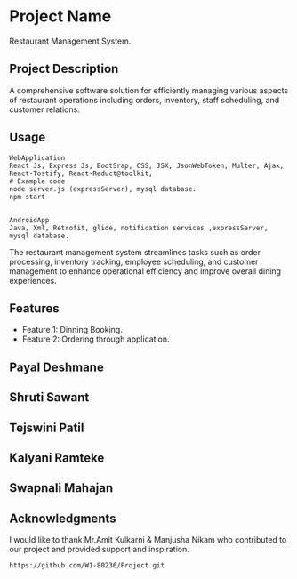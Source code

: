 
# Project Name

Restaurant Management System.

## Project Description

A comprehensive software solution for efficiently managing various aspects of restaurant operations including orders, inventory, staff scheduling, and customer relations.



## Usage

```
WebApplication
React Js, Express Js, BootSrap, CSS, JSX, JsonWebToken, Multer, Ajax, React-Tostify, React-Reduct@toolkit,
# Example code
node server.js (expressServer), mysql database.
npm start


AndroidApp
Java, Xml, Retrofit, glide, notification services ,expressServer, mysql database.
```
The restaurant management system streamlines tasks such as order processing, inventory tracking, employee scheduling, and customer management to enhance operational efficiency and improve overall dining experiences.
## Features

- Feature 1: Dinning Booking.
- Feature 2: Ordering through application.





## Payal Deshmane
## Shruti Sawant 
## Tejswini Patil
## Kalyani Ramteke
## Swapnali Mahajan

## Acknowledgments

I would like to thank Mr.Amit Kulkarni & Manjusha Nikam who contributed to our project and provided support and inspiration. 


`https://github.com/W1-80236/Project.git`
